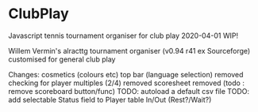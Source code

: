# ClubPlay
Javascript tennis tournament organiser for club play  2020-04-01 WIP! 

Willem Vermin's alracttg tournament organiser (v0.94 r41 ex Sourceforge) customised for general club play

Changes:
  cosmetics (colours etc)
  top bar (language selection) removed
  checking for player multiples (2/4) removed
  scoresheet removed (todo : remove scoreboard button/func)
  TODO: autoload a default csv file 
  TODO: add selectable Status field to Player table In/Out (Rest?/Wait?)
  

